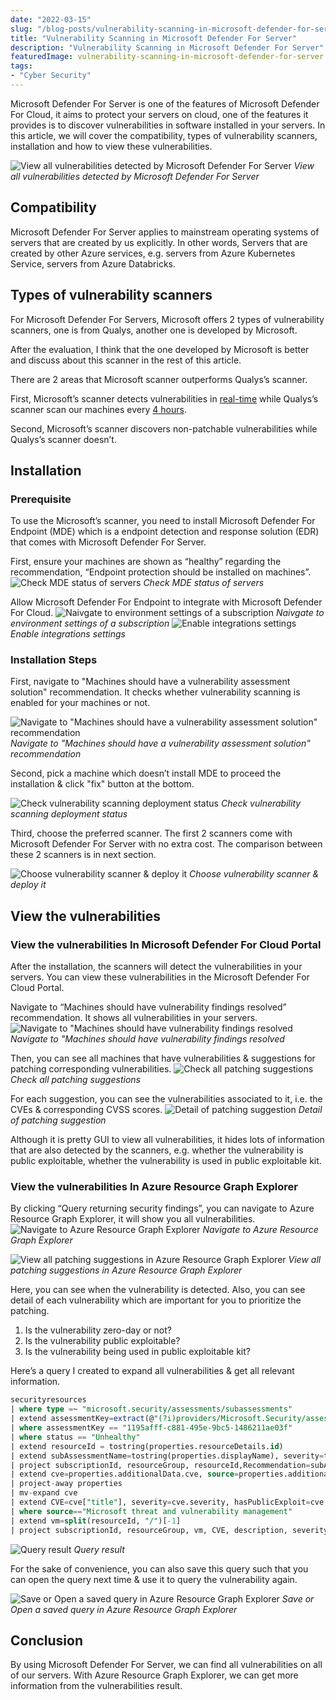 ```yaml
---
date: "2022-03-15"
slug: "/blog-posts/vulnerability-scanning-in-microsoft-defender-for-server/"
title: "Vulnerability Scanning in Microsoft Defender For Server"
description: "Vulnerability Scanning in Microsoft Defender For Server"
featuredImage: vulnerability-scanning-in-microsoft-defender-for-server.png
tags: 
- "Cyber Security"
---
```

Microsoft Defender For Server is one of the features of Microsoft Defender For Cloud, it aims to protect your servers on cloud, one of the features it provides is to discover vulnerabilities in software installed in your servers. In this article, we will cover the compatibility, types of vulnerability scanners, installation and how to view these vulnerabilities.

![View all vulnerabilities detected by Microsoft Defender For Server](../../images/vulnerability-scanning-in-microsoft-defender-for-server/view-all-vulnerabilities.jpg)
*View all vulnerabilities detected by Microsoft Defender For Server*

## Compatibility
Microsoft Defender For Server applies to mainstream operating systems of servers that are created by us explicitly. 
In other words, Servers that are created by other Azure services, e.g. servers from Azure Kubernetes Service, servers from Azure Databricks.

## Types of vulnerability scanners
For Microsoft Defender For Servers, Microsoft offers 2 types of vulnerability scanners, one is from Qualys, another one is developed by Microsoft.

After the evaluation, I think that the one developed by Microsoft is better and discuss about this scanner in the rest of this article. 

There are 2 areas that Microsoft scanner outperforms Qualys’s scanner.

First, Microsoft’s scanner detects vulnerabilities in [real-time](https://docs.microsoft.com/en-us/microsoft-365/security/defender-endpoint/next-gen-threat-and-vuln-mgt?view=o365-worldwide#:~:text=Discover%20vulnerabilities%20and%20misconfigurations%20in%20real%20time) while Qualys’s scanner scan our machines every [4 hours](https://techcommunity.microsoft.com/t5/microsoft-defender-for-cloud/built-in-vulnerability-assessment-for-vms-in-microsoft-defender/ba-p/1577947#:~:text=Such%20scans%20occur-,every%204%20hours,-and%20are%20performed). 

Second, Microsoft’s scanner discovers non-patchable vulnerabilities while Qualys’s scanner doesn’t.

## Installation

### Prerequisite
To use the Microsoft’s scanner, you need to install Microsoft Defender For Endpoint (MDE) which is a endpoint detection and response solution (EDR) that comes with Microsoft Defender For Server.

First, ensure your machines are shown as “healthy” regarding the recommendation, “Endpoint protection should be installed on machines”.
![Check MDE status of servers](../../images/vulnerability-scanning-in-microsoft-defender-for-server/endpoint-protection-should-be-installed-on-machines-recommendation.jpg)
*Check MDE status of servers*

Allow Microsoft Defender For Endpoint to integrate with Microsoft Defender For Cloud.
![Naivgate to environment settings of a subscription](../../images/vulnerability-scanning-in-microsoft-defender-for-server/environment-settings.jpg)
*Naivgate to environment settings of a subscription*
![Enable integrations settings](../../images/vulnerability-scanning-in-microsoft-defender-for-server/integrations-settings.jpg)
*Enable integrations settings*

### Installation Steps
First, navigate to "Machines should have a vulnerability assessment solution" recommendation. It checks whether vulnerability scanning is enabled for your machines or not.

![Navigate to "Machines should have a vulnerability assessment solution" recommendation](../../images/vulnerability-scanning-in-microsoft-defender-for-server/navigate-to-machines-should-have-a-vulnerability-assessment-solution-recommendation-page.jpg)
*Navigate to "Machines should have a vulnerability assessment solution" recommendation*

Second, pick a machine which doesn’t install MDE to proceed the installation & click "fix" button at the bottom.

![Check vulnerability scanning deployment status](../../images/vulnerability-scanning-in-microsoft-defender-for-server/machines-should-have-a-vulnerability-assessment-recommendation.jpg)
*Check vulnerability scanning deployment status*


Third, choose the preferred scanner. The first 2 scanners come with Microsoft Defender For Server with no extra cost. The comparison between these 2 scanners is in next section.

![Choose vulnerability scanner & deploy it](../../images/vulnerability-scanning-in-microsoft-defender-for-server/choose-vulnerability-scanner.jpg)
*Choose vulnerability scanner & deploy it*

## View the vulnerabilities

### View the vulnerabilities In Microsoft Defender For Cloud Portal
After the installation, the scanners will detect the vulnerabilities in your servers. You can view these vulnerabilities in the Microsoft Defender For Cloud Portal.

Navigate to “Machines should have vulnerability findings resolved” recommendation. It shows all vulnerabilities in your servers.
![Navigate to "Machines should have vulnerability findings resolved](../../images/vulnerability-scanning-in-microsoft-defender-for-server/navigate-to-machines-should-have-vulnerability-findings-resolved-recommendation-page.jpg)
*Navigate to "Machines should have vulnerability findings resolved*

Then, you can see all machines that have vulnerabilities & suggestions for patching corresponding vulnerabilities.
![Check all patching suggestions](../../images/vulnerability-scanning-in-microsoft-defender-for-server/machines-should-have-vulnerability-findings-resolved-recommendation.jpg)
*Check all patching suggestions*

For each suggestion, you can see the vulnerabilities associated to it, i.e. the CVEs & corresponding CVSS scores.
![Detail of patching suggestion](../../images/vulnerability-scanning-in-microsoft-defender-for-server/detail-of-patching-suggestion.jpg)
*Detail of patching suggestion*

Although it is pretty GUI to view all vulnerabilities, it hides lots of information that are also detected by the scanners, e.g. whether the vulnerability is public exploitable, whether the vulnerability is used in public exploitable kit.

### View the vulnerabilities In Azure Resource Graph Explorer
By clicking “Query returning security findings”, you can navigate to Azure Resource Graph Explorer, it will show you all vulnerabilities.
![Navigate to Azure Resource Graph Explorer](../../images/vulnerability-scanning-in-microsoft-defender-for-server/navigate-to-azure-resource-graph-explorer.jpg)
*Navigate to Azure Resource Graph Explorer*

![View all patching suggestions in Azure Resource Graph Explorer](../../images/vulnerability-scanning-in-microsoft-defender-for-server/all-patching-suggestion-in-azure-resource-graph-explorer.jpg)
*View all patching suggestions in Azure Resource Graph Explorer*

Here, you can see when the vulnerability is detected. Also, you can see detail of each vulnerability which are important for you to prioritize the patching.
1.	Is the vulnerability zero-day or not?
2.	Is the vulnerability public exploitable?
3.	Is the vulnerability being used in public exploitable kit?

Here’s a query I created to expand all vulnerabilities & get all relevant information.

```sql
securityresources 
| where type =~ "microsoft.security/assessments/subassessments"
| extend assessmentKey=extract(@"(?i)providers/Microsoft.Security/assessments/([^/]*)", 1, id), subAssessmentId=tostring(properties.id), parentResourceId= extract("(.+)/providers/Microsoft.Security", 1, id), additionalData=tostring(properties.additionalData), status=tostring(properties.status.code)
| where assessmentKey == "1195afff-c881-495e-9bc5-1486211ae03f"
| where status == "Unhealthy"
| extend resourceId = tostring(properties.resourceDetails.id)
| extend subAssessmentName=tostring(properties.displayName), severity=tostring(properties.status.severity), timeGenerated=tostring(properties.timeGenerated)
| project subscriptionId, resourceGroup, resourceId,Recommendation=subAssessmentName, properties
| extend cve=properties.additionalData.cve, source=properties.additionalData.source
| project-away properties
| mv-expand cve
| extend CVE=cve["title"], severity=cve.severity, hasPublicExploit=cve.hasPublicExploit, isExploitInKit=cve.isExploitInKit, cvssScore=cve.cvssScore, isZeroDay=cve.isZeroDay, description=cve.description
| where source=="Microsoft threat and vulnerability management"
| extend vm=split(resourceId, "/")[-1]
| project subscriptionId, resourceGroup, vm, CVE, description, severity, cvssScore, hasPublicExploit, isExploitInKit, isZeroDay
```

![Query result](../../images/vulnerability-scanning-in-microsoft-defender-for-server/azure-resource-graph-explorer-query-result.jpg)
*Query result*

For the sake of convenience, you can also save this query such that you can open the query next time & use it to query the vulnerability again.

![Save or Open a saved query in Azure Resource Graph Explorer](../../images/vulnerability-scanning-in-microsoft-defender-for-server/save-or-open-a-saved-query-in-azure-resource-graph-explorer.jpg)
*Save or Open a saved query in Azure Resource Graph Explorer*

## Conclusion
By using Microsoft Defender For Server, we can find all vulnerabilities on all of our servers. With Azure Resource Graph Explorer, we can get more information from the vulnerabilities result.


